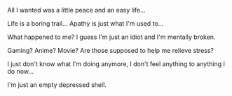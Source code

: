 All I wanted was a little peace and an easy life...

Life is a boring trail... Apathy is just what I'm used to...

What happened to me? I guess I'm just an idiot and I'm mentally broken.

Gaming? Anime? Movie? Are those supposed to help me relieve stress? 

I just don't know what I'm doing anymore, I don't feel anything to anything I do now... 

I'm just an empty depressed shell. 

<!---
- 👋 Hi, I’m @PuiKey
- 👀 I’m interested in gaming.
- 🌱 I’m currently learning C, C++.
- 💞️ I’m looking to collaborate on AI Projects
- 📫 How to not reach me. 
-->

<!---
PuiKey/PuiKey is a ✨ special ✨ repository because its `README.md` (this file) appears on your GitHub profile.
You can click the Preview link to take a look at your changes.
--->
